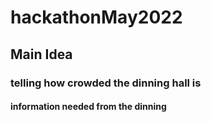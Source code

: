 # hackathonMay2022

## Main Idea

### telling how crowded the dinning hall is

#### information needed from the dinning 
